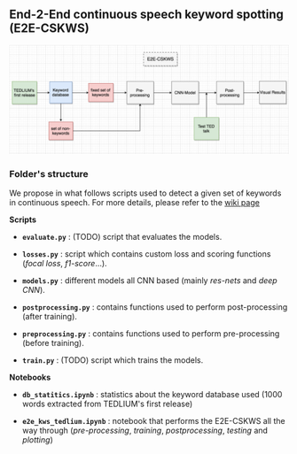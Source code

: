 ## End-2-End continuous speech keyword spotting (E2E-CSKWS)
![](e2e-cskws.png)

### Folder's structure
We propose in what follows scripts used to detect a given set of keywords in continuous speech. For more details, please refer to the [wiki page](https://gitlab.com/SpeechMasterStudents/kws/-/wikis/home)

**Scripts**

- __`evaluate.py`__ : (TODO) script that evaluates the models.
 
- __`losses.py`__ : script which contains custom loss and scoring functions (*focal loss*, *f1-score*...).
 
- __`models.py`__ : different models all CNN based (mainly *res-nets* and *deep CNN*).
 
- __`postprocessing.py`__ : contains functions used to perform post-processing (after training).
 
- __`preprocessing.py`__ : contains functions used to perform pre-processing (before training).
  
- __`train.py`__ : (TODO) script which trains the models. 

**Notebooks**

- __`db_statitics.ipynb`__ : statistics about the keyword database used (1000 words extracted from TEDLIUM's first release)

- __`e2e_kws_tedlium.ipynb`__ : notebook that performs the E2E-CSKWS all the way through (*pre-processing*, *training*, *postprocessing*, *testing* and *plotting*)



